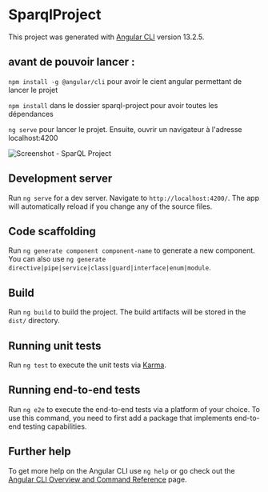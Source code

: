 # SparqlProject

This project was generated with [Angular CLI](https://github.com/angular/angular-cli) version 13.2.5.

## avant de pouvoir lancer :
`npm install -g @angular/cli` pour avoir le cient angular permettant de lancer le projet

`npm install` dans le dossier sparql-project pour avoir toutes les dépendances

`ng serve` pour lancer le projet.
Ensuite, ouvrir un navigateur à l'adresse localhost:4200

![Screenshot - SparQL Project](https://user-images.githubusercontent.com/36131543/156748518-ebf07086-7879-4fa8-b9e9-5417b8e0e6ff.jpg)


## Development server

Run `ng serve` for a dev server. Navigate to `http://localhost:4200/`. The app will automatically reload if you change any of the source files.

## Code scaffolding

Run `ng generate component component-name` to generate a new component. You can also use `ng generate directive|pipe|service|class|guard|interface|enum|module`.

## Build

Run `ng build` to build the project. The build artifacts will be stored in the `dist/` directory.

## Running unit tests

Run `ng test` to execute the unit tests via [Karma](https://karma-runner.github.io).

## Running end-to-end tests

Run `ng e2e` to execute the end-to-end tests via a platform of your choice. To use this command, you need to first add a package that implements end-to-end testing capabilities.

## Further help

To get more help on the Angular CLI use `ng help` or go check out the [Angular CLI Overview and Command Reference](https://angular.io/cli) page.
